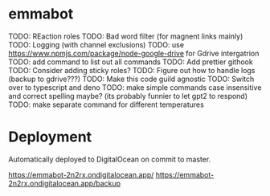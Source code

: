 # emmabot

TODO: REaction roles
TODO: Bad word filter (for magnent links mainly)
TODO: Logging (with channel exclusions)
TODO: use https://www.npmjs.com/package/node-google-drive for Gdrive intergatrion
TODO: add command to list out all commands
TODO: Add prettier githook
TODO: Consider adding sticky roles?
TODO: Figure out how to handle logs (backup to gdrive???)
TODO: Make this code guild agnostic
TODO: Switch over to typescript and deno
TODO: make simple commands case insensitive and correct spelling maybe? (its probably funnier to let gpt2 to respond)
TODO: make separate command for different temperatures

# Deployment

Automatically deployed to DigitalOcean on commit to master.

https://emmabot-2n2rx.ondigitalocean.app/
https://emmabot-2n2rx.ondigitalocean.app/backup
